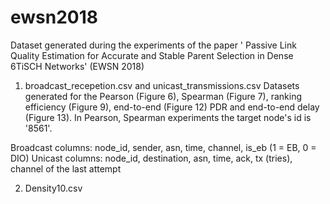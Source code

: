 # ewsn2018
Dataset generated during the experiments of the paper ' Passive Link Quality Estimation for Accurate and Stable Parent Selection in Dense 6TiSCH Networks' (EWSN 2018)

1. broadcast_recepetion.csv and unicast_transmissions.csv
Datasets generated for the Pearson (Figure 6), Spearman (Figure 7), ranking efficiency (Figure 9), end-to-end (Figure 12) PDR and end-to-end delay (Figure 13). In Pearson, Spearman experiments the target node's id is '8561'.

Broadcast columns: node_id, sender, asn, time, channel, is_eb (1 = EB, 0 = DIO)
Unicast columns: node_id, destination, asn, time, ack, tx (tries), channel of the last attempt


2. Density10.csv

